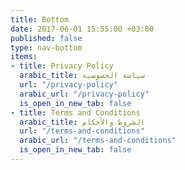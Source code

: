 ```yaml
---
title: Bottom
date: 2017-06-01 15:55:00 +03:00
published: false
type: nav-bottom
items:
- title: Privacy Policy
  arabic_title: سياسة الخصوصية
  url: "/privacy-policy"
  arabic_url: "/privacy-policy"
  is_open_in_new_tab: false
- title: Terms and Conditions
  arabic_title: الشروط والأحكام
  url: "/terms-and-conditions"
  arabic_url: "/terms-and-conditions"
  is_open_in_new_tab: false
---
```


